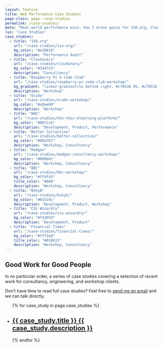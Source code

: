 ```yaml
---
layout: feature
title: Web Performance Case Studies
page-class: page--case-studies
permalink: /case-studies/
meta: "Real-world performance wins: how I drove gains for ISO.org, Cloudinary, the BBC, and more."
lux: "Case Studies"
case_studies:
  - title: "ISO.org"
    url: "/case-studies/iso-org/"
    bg_color: "#e30010"
    description: "Performance Audit"
  - title: "Cloudinary"
    url: "/case-studies/cloudinary/"
    bg_color: "#3447c5"
    description: "Consultancy"
  - title: "Raspberry Pi & Code Club"
    url: "/case-studies/raspberry-pi-code-club-workshop/"
    bg_gradient: "linear-gradient(to bottom right, #c7053d 0%, #c7053d 50%, #393 50%, #393 100%)"
    description: "Workshop"
  - title: "Ocado"
    url: "/case-studies/ocado-workshop/"
    bg_color: "#a9ae00"
    description: "Workshop"
  - title: "NHS"
    url: "/case-studies/nhs-nhsx-elearning-platform/"
    bg_color: "#0072c6"
    description: "Development, Product, Performance"
  - title: "Better Collective"
    url: "/case-studies/better-collective/"
    bg_color: "#00a767"
    description: "Workshop, Consultancy"
  - title: "Madgex"
    url: "/case-studies/madgex-consultancy-workshop/"
    bg_color: "#009ddc"
    description: "Workshop, Consultancy"
  - title: "BBC"
    url: "/case-studies/bbc-workshop/"
    bg_color: "#ffdf43"
    title_color: "#000"
    description: "Workshop, Consultancy"
  - title: "BSkyB"
    url: "/case-studies/bskyb/"
    bg_color: "#01519c"
    description: "Development, Product, Workshop"
  - title: "CSS Wizardry"
    url: "/case-studies/css-wizardry/"
    bg_color: "#f43059"
    description: "Development, Product"
  - title: "Financial Times"
    url: "/case-studies/financial-times/"
    bg_color: "#fff1e0"
    title_color: "#010b13"
    description: "Workshop, Consultancy"
---
```


## Good Work for Good People

<div class="layout">
  <p class="layout__item  lap-and-up-one-half">In no particular order, a
     series of case studies covering a selection of recent work for
     consultancy, engineering, and workshop clients.</p
   ><p class="layout__item  lap-and-up-one-half">Don’t have time to read full case studies?
     Feel free to <a href="mailto:csswizardry@gmail.com?subject=Let%E2%80%99s%20work%20together">send
     me an email</a> and we can talk directly.</p>
</div>

<style>
  {% include css/components.feature-list.css %}
</style>

<ul class="feature-list" id="jsCaseStudiesList">
  {% for case_study in page.case_studies %}
  <li class="feature-list__item">
    <a
      href="{{ case_study.url }}"
      class="feature-list__link"
      style="
        {% if case_study.bg_color %}background-color: {{ case_study.bg_color }};{% endif %}
        {% if case_study.bg_gradient %}background-image: {{ case_study.bg_gradient }};{% endif %}
      "
    >
      <h2
        class="feature-list__title"
        {% if case_study.title_color %}
        style="color: {{ case_study.title_color }};"
        {% endif %}
      >
        {{ case_study.title }}
        <span class="feature-list__sub">{{ case_study.description }}</span>
      </h2>
    </a>
  </li>
  {% endfor %}
</ul>

<script>
  (() => {
    const list = document.getElementById('jsCaseStudiesList');
    const listItems = Array.from(list.children);

    for (let i = listItems.length - 1; i > 0; i--) {
      const j = Math.floor(Math.random() * (i + 1));
      [listItems[i], listItems[j]] = [listItems[j], listItems[i]];
    }

    list.innerHTML = '';
    list.append(...listItems);
  })();
</script>

<script type="application/ld+json">
{
  "@context": "https://schema.org",
  "@type": "ItemList",
  "itemListElement": [
    {% for case_study in page.case_studies %}
    {
      "@type": "ListItem",
      "position": {{ forloop.index }},
      "url": "{{ case_study.url | absolute_url }}",
      "name": "{{ case_study.title }}"
    }{% if forloop.last == false %},{% endif %}
    {% endfor %}
  ]
}
</script>
